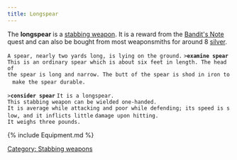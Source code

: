```yaml
---
title: Longspear
---
```


The **longspear** is a [stabbing weapon](stabbing_weapon "wikilink"). It
is a reward from the [Bandit's Note](Quest#Bandit.27s_Note "wikilink")
quest and can also be bought from most weaponsmiths for around 8
[silver](gold "wikilink").

`A spear, nearly two yards long, is lying on the ground.`
`>`**`examine spear`**
`This is an ordinary spear which is about six feet in length. The head of `
`the spear is long and narrow. The butt of the spear is shod in iron to `
`make the spear durable.`

`>`**`consider spear`**
`It is a longspear.`
`This stabbing weapon can be wielded one-handed.`
`It is average while attacking and poor while defending; its speed is slow, and it inflicts little`
`damage upon hitting.`
`It weighs three pounds.`

{% include Equipment.md %}

[Category: Stabbing weapons](Category:_Stabbing_weapons "wikilink")